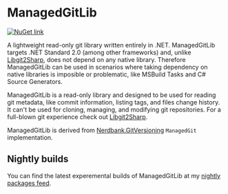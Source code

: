 # ManagedGitLib
[![NuGet link](https://img.shields.io/nuget/v/ManagedGitLib?logo=NuGet&style=for-the-badge)](https://www.nuget.org/packages/ManagedGitLib/)

A lightweight read-only git library written entirely in .NET.
ManagedGitLib targets .NET Standard 2.0 (among other frameworks) and, unlike [Libgit2Sharp](https://github.com/libgit2/libgit2sharp), does not depend on any native library.
Therefore ManagedGitLib can be used in scenarios where taking dependency on native libraries is imposible or problematic,
like MSBuild Tasks and C# Source Generators.

ManagedGitLib is a read-only library and designed to be used for reading git metadata, like commit information, listing tags, and files change history.
It can't be used for cloning, managing, and modifying git repositories.
For a full-blown git experience check out [Libgit2Sharp](https://github.com/libgit2/libgit2sharp).

ManagedGitLib is derived from [Nerdbank.GitVersioning](https://github.com/dotnet/Nerdbank.GitVersioning) `ManagedGit` implementation.

## Nightly builds

You can find the latest experemental builds of ManagedGitLib at my [nightly packages feed](https://dev.azure.com/glebchili-personal/glebchili-packages/_packaging?_a=feed&feed=glebchili-personal-public%40Local).
